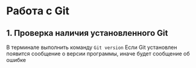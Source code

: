 # Работа с Git
## 1. Проверка наличия установленного Git
В терминале выполнить команду `Git version`
Если Git установлен появится сообщение о версии программы, иначе будет сообщение об ошибке

